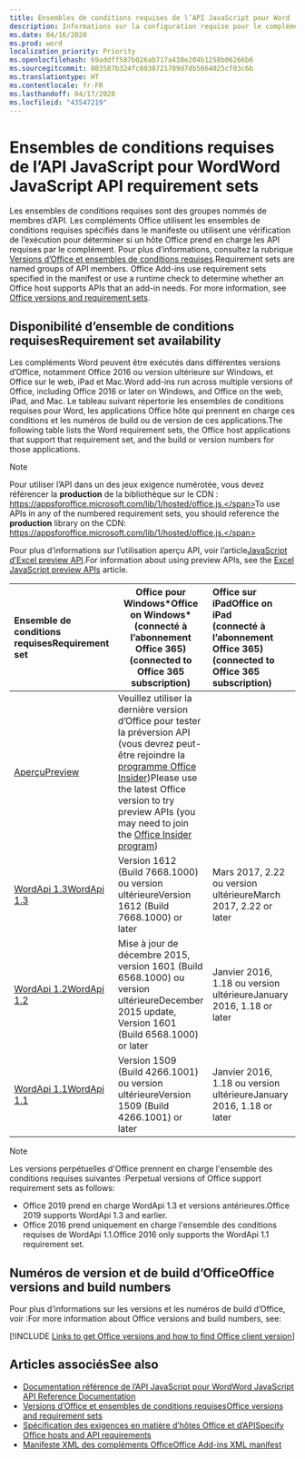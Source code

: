```yaml
---
title: Ensembles de conditions requises de l’API JavaScript pour Word
description: Informations sur la configuration requise pour le complément Office sur les builds Word.
ms.date: 04/16/2020
ms.prod: word
localization_priority: Priority
ms.openlocfilehash: 69addff587b026ab717a438e204b1258b06266b6
ms.sourcegitcommit: 803587b324fc8038721709d7db5664025cf03c6b
ms.translationtype: HT
ms.contentlocale: fr-FR
ms.lasthandoff: 04/17/2020
ms.locfileid: "43547219"
---
```

# <a name="word-javascript-api-requirement-sets"></a><span data-ttu-id="1308c-103">Ensembles de conditions requises de l’API JavaScript pour Word</span><span class="sxs-lookup"><span data-stu-id="1308c-103">Word JavaScript API requirement sets</span></span>

<span data-ttu-id="1308c-p101">Les ensembles de conditions requises sont des groupes nommés de membres d’API. Les compléments Office utilisent les ensembles de conditions requises spécifiés dans le manifeste ou utilisent une vérification de l’exécution pour déterminer si un hôte Office prend en charge les API requises par le complément. Pour plus d’informations, consultez la rubrique [Versions d’Office et ensembles de conditions requises](../../develop/office-versions-and-requirement-sets.md).</span><span class="sxs-lookup"><span data-stu-id="1308c-p101">Requirement sets are named groups of API members. Office Add-ins use requirement sets specified in the manifest or use a runtime check to determine whether an Office host supports APIs that an add-in needs. For more information, see [Office versions and requirement sets](../../develop/office-versions-and-requirement-sets.md).</span></span>

## <a name="requirement-set-availability"></a><span data-ttu-id="1308c-107">Disponibilité d’ensemble de conditions requises</span><span class="sxs-lookup"><span data-stu-id="1308c-107">Requirement set availability</span></span>

<span data-ttu-id="1308c-108">Les compléments Word peuvent être exécutés dans différentes versions d’Office, notamment Office 2016 ou version ultérieure sur Windows, et Office sur le web, iPad et Mac.</span><span class="sxs-lookup"><span data-stu-id="1308c-108">Word add-ins run across multiple versions of Office, including Office 2016 or later on Windows, and Office on the web, iPad, and Mac.</span></span> <span data-ttu-id="1308c-109">Le tableau suivant répertorie les ensembles de conditions requises pour Word, les applications Office hôte qui prennent en charge ces conditions et les numéros de build ou de version de ces applications.</span><span class="sxs-lookup"><span data-stu-id="1308c-109">The following table lists the Word requirement sets, the Office host applications that support that requirement set, and the build or version numbers for those applications.</span></span>

> [!NOTE]
> <span data-ttu-id="1308c-110">Pour utiliser l’API dans un des jeux exigence numérotée, vous devez référencer la **production** de la bibliothèque sur le CDN : https://appsforoffice.microsoft.com/lib/1/hosted/office.js.</span><span class="sxs-lookup"><span data-stu-id="1308c-110">To use APIs in any of the numbered requirement sets, you should reference the **production** library on the CDN: https://appsforoffice.microsoft.com/lib/1/hosted/office.js.</span></span>
>
> <span data-ttu-id="1308c-111">Pour plus d’informations sur l’utilisation aperçu API, voir l’article[JavaScript d’Excel preview API](word-preview-apis.md).</span><span class="sxs-lookup"><span data-stu-id="1308c-111">For information about using preview APIs, see the [Excel JavaScript preview APIs](word-preview-apis.md) article.</span></span>

|  <span data-ttu-id="1308c-112">Ensemble de conditions requises</span><span class="sxs-lookup"><span data-stu-id="1308c-112">Requirement set</span></span>  |   <span data-ttu-id="1308c-113">Office pour Windows\*</span><span class="sxs-lookup"><span data-stu-id="1308c-113">Office on Windows\*</span></span><br><span data-ttu-id="1308c-114">(connecté à l’abonnement Office 365)</span><span class="sxs-lookup"><span data-stu-id="1308c-114">(connected to Office 365 subscription)</span></span>  |  <span data-ttu-id="1308c-115">Office sur iPad</span><span class="sxs-lookup"><span data-stu-id="1308c-115">Office on iPad</span></span><br><span data-ttu-id="1308c-116">(connecté à l’abonnement Office 365)</span><span class="sxs-lookup"><span data-stu-id="1308c-116">(connected to Office 365 subscription)</span></span>  |  <span data-ttu-id="1308c-117">Office sur Mac</span><span class="sxs-lookup"><span data-stu-id="1308c-117">Office on Mac</span></span><br><span data-ttu-id="1308c-118">(connecté à l’abonnement Office 365)</span><span class="sxs-lookup"><span data-stu-id="1308c-118">(connected to Office 365 subscription)</span></span>  | <span data-ttu-id="1308c-119">Office sur le web</span><span class="sxs-lookup"><span data-stu-id="1308c-119">Office on the web</span></span>  |
|:-----|-----|:-----|:-----|:-----|
| [<span data-ttu-id="1308c-120">Aperçu</span><span class="sxs-lookup"><span data-stu-id="1308c-120">Preview</span></span>](word-preview-apis.md) | <span data-ttu-id="1308c-121">Veuillez utiliser la dernière version d’Office pour tester la préversion API (vous devrez peut-être rejoindre la [programme Office Insider](https://insider.office.com))</span><span class="sxs-lookup"><span data-stu-id="1308c-121">Please use the latest Office version to try preview APIs (you may need to join the [Office Insider program](https://insider.office.com))</span></span> |
| [<span data-ttu-id="1308c-122">WordApi 1.3</span><span class="sxs-lookup"><span data-stu-id="1308c-122">WordApi 1.3</span></span>](word-api-1-3-requirement-set.md) | <span data-ttu-id="1308c-123">Version 1612 (Build 7668.1000) ou version ultérieure</span><span class="sxs-lookup"><span data-stu-id="1308c-123">Version 1612 (Build 7668.1000) or later</span></span>| <span data-ttu-id="1308c-124">Mars 2017, 2.22 ou version ultérieure</span><span class="sxs-lookup"><span data-stu-id="1308c-124">March 2017, 2.22 or later</span></span> | <span data-ttu-id="1308c-125">Mars 2017, 15.32 ou version ultérieure</span><span class="sxs-lookup"><span data-stu-id="1308c-125">March 2017, 15.32 or later</span></span>| <span data-ttu-id="1308c-126">Mars 2017</span><span class="sxs-lookup"><span data-stu-id="1308c-126">March 2017</span></span> |
| [<span data-ttu-id="1308c-127">WordApi 1.2</span><span class="sxs-lookup"><span data-stu-id="1308c-127">WordApi 1.2</span></span>](word-api-1-2-requirement-set.md) | <span data-ttu-id="1308c-128">Mise à jour de décembre 2015, version 1601 (Build 6568.1000) ou version ultérieure</span><span class="sxs-lookup"><span data-stu-id="1308c-128">December 2015 update, Version 1601 (Build 6568.1000) or later</span></span> | <span data-ttu-id="1308c-129">Janvier 2016, 1.18 ou version ultérieure</span><span class="sxs-lookup"><span data-stu-id="1308c-129">January 2016, 1.18 or later</span></span> | <span data-ttu-id="1308c-130">Janvier 2016, 15.19 ou version ultérieure</span><span class="sxs-lookup"><span data-stu-id="1308c-130">January 2016, 15.19 or later</span></span>| <span data-ttu-id="1308c-131">Septembre 2016</span><span class="sxs-lookup"><span data-stu-id="1308c-131">September 2016</span></span> |
| [<span data-ttu-id="1308c-132">WordApi 1.1</span><span class="sxs-lookup"><span data-stu-id="1308c-132">WordApi 1.1</span></span>](word-api-1-1-requirement-set.md) | <span data-ttu-id="1308c-133">Version 1509 (Build 4266.1001) ou version ultérieure</span><span class="sxs-lookup"><span data-stu-id="1308c-133">Version 1509 (Build 4266.1001) or later</span></span>| <span data-ttu-id="1308c-134">Janvier 2016, 1.18 ou version ultérieure</span><span class="sxs-lookup"><span data-stu-id="1308c-134">January 2016, 1.18 or later</span></span> | <span data-ttu-id="1308c-135">Janvier 2016, 15.19 ou version ultérieure</span><span class="sxs-lookup"><span data-stu-id="1308c-135">January 2016, 15.19 or later</span></span>| <span data-ttu-id="1308c-136">Septembre 2016</span><span class="sxs-lookup"><span data-stu-id="1308c-136">September 2016</span></span> |

> [!NOTE]
> <span data-ttu-id="1308c-137">Les versions perpétuelles d'Office prennent en charge l'ensemble des conditions requises suivantes :</span><span class="sxs-lookup"><span data-stu-id="1308c-137">Perpetual versions of Office support requirement sets as follows:</span></span>
>
> - <span data-ttu-id="1308c-138">Office 2019 prend en charge WordApi 1.3 et versions antérieures.</span><span class="sxs-lookup"><span data-stu-id="1308c-138">Office 2019 supports WordApi 1.3 and earlier.</span></span>
> - <span data-ttu-id="1308c-139">Office 2016 prend uniquement en charge l'ensemble des conditions requises de WordApi 1.1.</span><span class="sxs-lookup"><span data-stu-id="1308c-139">Office 2016 only supports the WordApi 1.1 requirement set.</span></span>

## <a name="office-versions-and-build-numbers"></a><span data-ttu-id="1308c-140">Numéros de version et de build d’Office</span><span class="sxs-lookup"><span data-stu-id="1308c-140">Office versions and build numbers</span></span>

<span data-ttu-id="1308c-141">Pour plus d’informations sur les versions et les numéros de build d’Office, voir :</span><span class="sxs-lookup"><span data-stu-id="1308c-141">For more information about Office versions and build numbers, see:</span></span>

[!INCLUDE [Links to get Office versions and how to find Office client version](../../includes/links-get-office-versions-builds.md)]

## <a name="see-also"></a><span data-ttu-id="1308c-142">Articles associés</span><span class="sxs-lookup"><span data-stu-id="1308c-142">See also</span></span>

- [<span data-ttu-id="1308c-143">Documentation référence de l’API JavaScript pour Word</span><span class="sxs-lookup"><span data-stu-id="1308c-143">Word JavaScript API Reference Documentation</span></span>](/javascript/api/word)
- [<span data-ttu-id="1308c-144">Versions d’Office et ensembles de conditions requises</span><span class="sxs-lookup"><span data-stu-id="1308c-144">Office versions and requirement sets</span></span>](../../develop/office-versions-and-requirement-sets.md)
- [<span data-ttu-id="1308c-145">Spécification des exigences en matière d’hôtes Office et d’API</span><span class="sxs-lookup"><span data-stu-id="1308c-145">Specify Office hosts and API requirements</span></span>](../../develop/specify-office-hosts-and-api-requirements.md)
- [<span data-ttu-id="1308c-146">Manifeste XML des compléments Office</span><span class="sxs-lookup"><span data-stu-id="1308c-146">Office Add-ins XML manifest</span></span>](../../develop/add-in-manifests.md)
